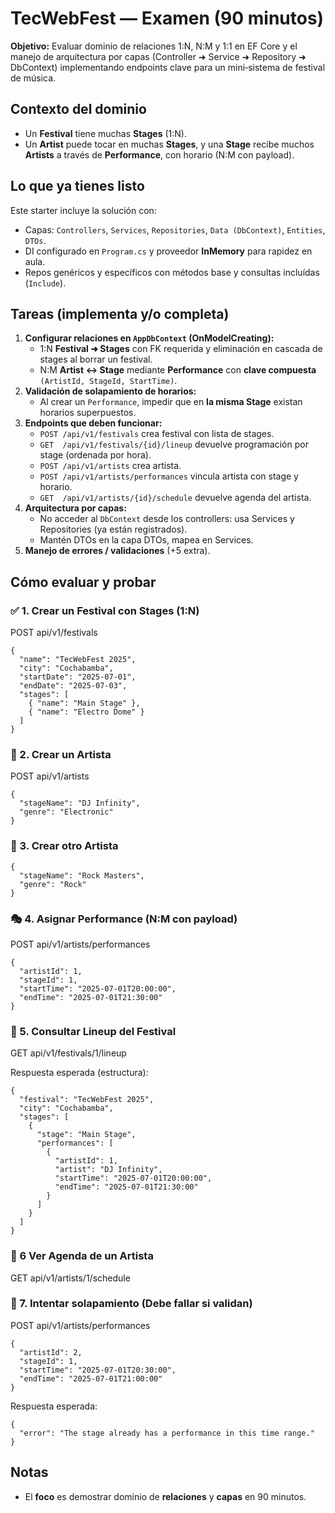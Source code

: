 ﻿# TecWebFest — Examen (90 minutos)

**Objetivo:** Evaluar dominio de relaciones 1:N, N:M y 1:1 en EF Core y el manejo de arquitectura por capas (Controller ➜ Service ➜ Repository ➜ DbContext) implementando endpoints clave para un mini‑sistema de festival de música.

## Contexto del dominio
- Un **Festival** tiene muchas **Stages** (1:N).
- Un **Artist** puede tocar en muchas **Stages**, y una **Stage** recibe muchos **Artists** a través de **Performance**, con horario (N:M con payload).

## Lo que ya tienes listo
Este starter incluye la solución con:
- Capas: `Controllers`, `Services`, `Repositories`, `Data (DbContext)`, `Entities`, `DTOs`.
- DI configurado en `Program.cs` y proveedor **InMemory** para rapidez en aula.
- Repos genéricos y específicos con métodos base y consultas incluídas (`Include`).

## Tareas (implementa y/o completa)
1. **Configurar relaciones en `AppDbContext` (OnModelCreating):**
   - 1:N **Festival ➜ Stages** con FK requerida y eliminación en cascada de stages al borrar un festival.
   - N:M **Artist ↔ Stage** mediante **Performance** con **clave compuesta** `(ArtistId, StageId, StartTime)`.
2. **Validación de solapamiento de horarios:**
   - Al crear un `Performance`, impedir que en **la misma Stage** existan horarios superpuestos.
3. **Endpoints que deben funcionar:**
   - `POST /api/v1/festivals` crea festival con lista de stages.
   - `GET  /api/v1/festivals/{id}/lineup` devuelve programación por stage (ordenada por hora).
   - `POST /api/v1/artists` crea artista.
   - `POST /api/v1/artists/performances` vincula artista con stage y horario.
   - `GET  /api/v1/artists/{id}/schedule` devuelve agenda del artista.
4. **Arquitectura por capas:**
   - No acceder al `DbContext` desde los controllers: usa Services y Repositories (ya están registrados).
   - Mantén DTOs en la capa DTOs, mapea en Services.
5. **Manejo de errores / validaciones** (+5 extra).
## Cómo evaluar y probar
### ✅ 1. Crear un Festival con Stages (1:N)

POST api/v1/festivals
```
{
  "name": "TecWebFest 2025",
  "city": "Cochabamba",
  "startDate": "2025-07-01",
  "endDate": "2025-07-03",
  "stages": [
    { "name": "Main Stage" },
    { "name": "Electro Dome" }
  ]
}
```


### 🎤 2. Crear un Artista

POST api/v1/artists
```
{
  "stageName": "DJ Infinity",
  "genre": "Electronic"
}
```
### 🎸 3. Crear otro Artista
```
{
  "stageName": "Rock Masters",
  "genre": "Rock"
}
```

### 🎭 4. Asignar Performance (N:M con payload)

POST api/v1/artists/performances
```
{
  "artistId": 1,
  "stageId": 1,
  "startTime": "2025-07-01T20:00:00",
  "endTime": "2025-07-01T21:30:00"
}
```

### 📅 5. Consultar Lineup del Festival

GET api/v1/festivals/1/lineup

Respuesta esperada (estructura):
```
{
  "festival": "TecWebFest 2025",
  "city": "Cochabamba",
  "stages": [
    {
      "stage": "Main Stage",
      "performances": [
        {
          "artistId": 1,
          "artist": "DJ Infinity",
          "startTime": "2025-07-01T20:00:00",
          "endTime": "2025-07-01T21:30:00"
        }
      ]
    }
  ]
}
```
### 🎼 6 Ver Agenda de un Artista

GET api/v1/artists/1/schedule


### 🧪 7.  Intentar solapamiento (Debe fallar si validan)

POST api/v1/artists/performances
```
{
  "artistId": 2,
  "stageId": 1,
  "startTime": "2025-07-01T20:30:00",
  "endTime": "2025-07-01T21:00:00"
}
```
Respuesta esperada:
```
{
  "error": "The stage already has a performance in this time range."
}
```

## Notas
- El **foco** es demostrar dominio de **relaciones** y **capas** en 90 minutos.

